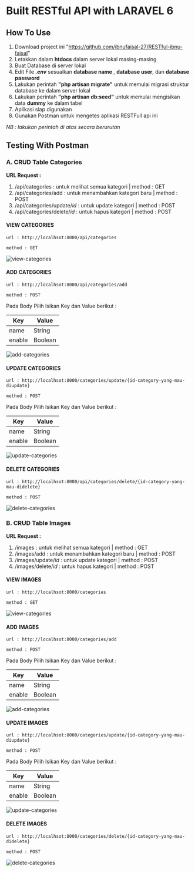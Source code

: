 <p align="center">
<h1>Built RESTful API with LARAVEL 6</h1>
</p>

## How To Use
1. Download project ini "https://github.com/ibnufaisal-27/RESTful-ibnu-faisal"
2. Letakkan dalam **htdocs** dalam server lokal masing-masing
3. Buat Database di server lokal
4. Edit File **<em>.env</em>** sesuaikan **database name** , **database user**, dan **database password**
5. Lakukan perintah **"php artisan migrate"** untuk memulai migrasi struktur database ke dalam server lokal
6. Lakukan perintah **"php artisan db:seed"** untuk memulai mengisikan data **dummy** ke dalam tabel
7. Aplikasi siap digunakan
8. Gunakan Postman untuk mengetes aplikasi RESTFull api ini
<p><em>NB : lakukan perintah di atas secara berurutan</em></p>

## Testing With Postman
### A. CRUD Table Categories
**URL Request :**
1. /api/categories                       : untuk melihat semua kategori  | method : GET 
2. /api/categories/add                   : untuk menambahkan kategori baru  | method : POST
3. /api/categories/update/<em>id</em>    : untuk update kategori | method : POST
4. /api/categories/delete/<em>id</em>    : untuk hapus kategori | method : POST

#### VIEW CATEGORIES
    url : http://localhsot:8000/api/categories
    
    method : GET

<img src="https://i.ibb.co/GvWJZgK/view-categories.png" alt="view-categories" border="0">

#### ADD CATEGORIES

    url : http://localhsot:8000/api/categories/add
    
    method : POST

Pada Body Pilih Isikan Key dan Value berikut :

Key | Value
--- | ---
name | String
enable | Boolean

<img src="https://i.ibb.co/hgJ2F6W/add-categories.png" alt="add-categories" border="0">

#### UPDATE CATEGORIES
    url : http://localhsot:8000/categories/update/{id-category-yang-mau-diupdate}
    
    method : POST

Pada Body Pilih Isikan Key dan Value berikut :

Key | Value
--- | ---
name | String
enable | Boolean

<img src="https://i.ibb.co/9h6QKP6/update-categories.png" alt="update-categories" border="0">


#### DELETE CATEGORIES

    url : http://localhsot:8000/api/categories/delete/{id-category-yang-mau-didelete}
    
    method : POST

<img src="https://i.ibb.co/Khq4bDj/delete-categories.png" alt="delete-categories" border="0">


### B. CRUD Table Images
**URL Request :**
1. /images                           : untuk melihat semua kategori  | method : GET 
2. /images/add                       : untuk menambahkan kategori baru  | method : POST
3. /images/update/<em>id</em>        : untuk update kategori | method : POST
4. /images/delete/<em>id</em>        : untuk hapus kategori | method : POST

#### VIEW IMAGES
    url : http://localhsot:8000/categories
    
    method : GET

<img src="https://i.ibb.co/GvWJZgK/view-categories.png" alt="view-categories" border="0">

#### ADD IMAGES

    url : http://localhsot:8000/categories/add
    
    method : POST

Pada Body Pilih Isikan Key dan Value berikut :

Key | Value
--- | ---
name | String
enable | Boolean

<img src="https://i.ibb.co/hgJ2F6W/add-categories.png" alt="add-categories" border="0">

#### UPDATE IMAGES
    url : http://localhsot:8000/categories/update/{id-category-yang-mau-diupdate}
    
    method : POST

Pada Body Pilih Isikan Key dan Value berikut :

Key | Value
--- | ---
name | String
enable | Boolean

<img src="https://i.ibb.co/9h6QKP6/update-categories.png" alt="update-categories" border="0">


#### DELETE IMAGES

    url : http://localhsot:8000/categories/delete/{id-category-yang-mau-didelete}
    
    method : POST

<img src="https://i.ibb.co/Khq4bDj/delete-categories.png" alt="delete-categories" border="0">
